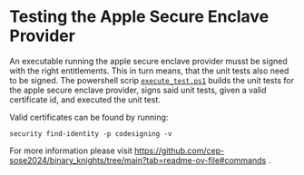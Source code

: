 # Testing the Apple Secure Enclave Provider

An executable running the apple secure enclave provider musst be signed with the right entitlements.
This in turn means, that the unit tests also need to be signed.
The powershell scrip [`execute_test.ps1`](./execute_test.ps1) builds the unit tests for the apple secure enclave provider,
signs said unit tests,
given a valid certificate id,
and executed the unit test.

Valid certificates can be found by running:
```
security find-identity -p codesigning -v
```

For more information please visit https://github.com/cep-sose2024/binary_knights/tree/main?tab=readme-ov-file#commands .
